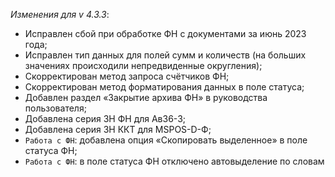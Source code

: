 _Изменения для v 4.3.3_:
- Исправлен сбой при обработке ФН с документами за июнь 2023 года;
- Исправлен тип данных для полей сумм и количеств (на больших значениях происходили непредвиденные округления);
- Скорректирован метод запроса счётчиков ФН;
- Скорректирован метод форматирования данных в поле статуса;
- Добавлен раздел «Закрытие архива ФН» в руководства пользователя;
- Добавлена серия ЗН ФН для Ав36-3;
- Добавлена серия ЗН ККТ для MSPOS-D-Ф;
- `Работа с ФН`: добавлена опция «Скопировать выделенное» в поле статуса ФН;
- `Работа с ФН`: в поле статуса ФН отключено автовыделение по словам

